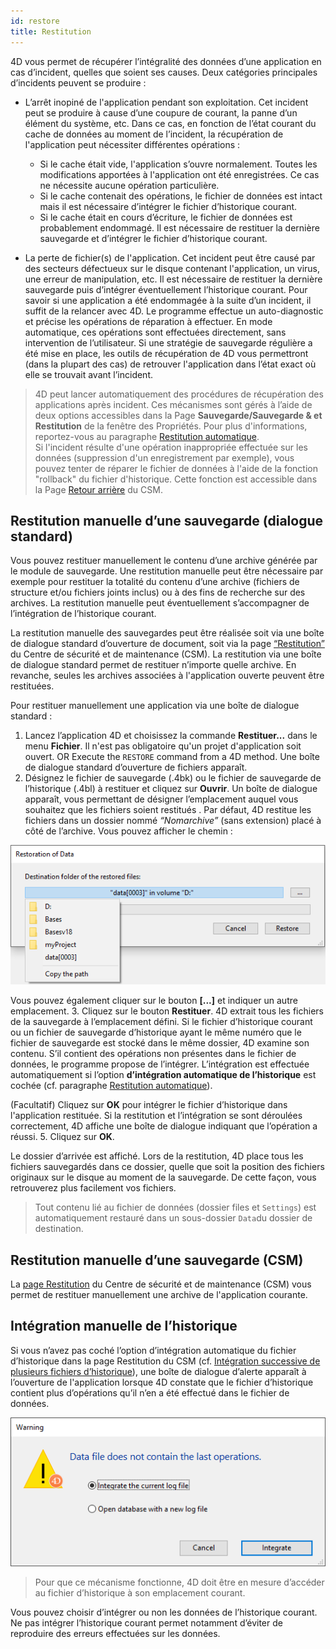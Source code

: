```yaml
---
id: restore
title: Restitution
---
```


4D vous permet de récupérer l’intégralité des données d’une application en cas d’incident, quelles que soient ses causes. Deux catégories principales d’incidents peuvent se produire :

- L’arrêt inopiné de l'application pendant son exploitation. Cet incident peut se produire à cause d’une coupure de courant, la panne d’un élément du système, etc. Dans ce cas, en fonction de l’état courant du cache de données au moment de l’incident, la récupération de l'application peut nécessiter différentes opérations :
  - Si le cache était vide, l'application s’ouvre normalement. Toutes les modifications apportées à l'application ont été enregistrées. Ce cas ne nécessite aucune opération particulière.
  - Si le cache contenait des opérations, le fichier de données est intact mais il est nécessaire d’intégrer le fichier d’historique courant.
  - Si le cache était en cours d’écriture, le fichier de données est probablement endommagé. Il est nécessaire de restituer la dernière sauvegarde et d’intégrer le fichier d’historique courant.

- La perte de fichier(s) de l'application. Cet incident peut être causé par des secteurs défectueux sur le disque contenant l'application, un virus, une erreur de manipulation, etc. Il est nécessaire de restituer la dernière sauvegarde puis d’intégrer éventuellement l’historique courant. Pour savoir si une application a été endommagée à la suite d’un incident, il suffit de la relancer avec 4D. Le programme effectue un auto-diagnostic et précise les opérations de réparation à effectuer. En mode automatique, ces opérations sont effectuées directement, sans intervention de l’utilisateur. Si une stratégie de sauvegarde régulière a été mise en place, les outils de récupération de 4D vous permettront (dans la plupart des cas) de retrouver l'application dans l’état exact où elle se trouvait avant l’incident.

> 4D peut lancer automatiquement des procédures de récupération des applications après incident. Ces mécanismes sont gérés à l’aide de deux options accessibles dans la Page **Sauvegarde/Sauvegarde & et Restitution** de la fenêtre des Propriétés. Pour plus d'informations, reportez-vous au paragraphe [Restitution automatique](settings.md#restitution-automatique).\
> Si l'incident résulte d'une opération inappropriée effectuée sur les données (suppression d'un enregistrement par exemple), vous pouvez tenter de réparer le fichier de données à l'aide de la fonction "rollback" du fichier d'historique. Cette fonction est accessible dans la Page [Retour arrière](MSC/rollback.md) du CSM.

## Restitution manuelle d’une sauvegarde (dialogue standard)

Vous pouvez restituer manuellement le contenu d’une archive générée par le module de sauvegarde. Une restitution manuelle peut être nécessaire par exemple pour restituer la totalité du contenu d’une archive (fichiers de structure et/ou fichiers joints inclus) ou à des fins de recherche sur des archives. La restitution manuelle peut éventuellement s’accompagner de l’intégration de l’historique courant.

La restitution manuelle des sauvegardes peut être réalisée soit via une boîte de dialogue standard d’ouverture de document, soit via la page [“Restitution”](../MSC/restore.md) du Centre de sécurité et de maintenance (CSM). La restitution via une boîte de dialogue standard permet de restituer n’importe quelle archive. En revanche, seules les archives associées à l'application ouverte peuvent être restituées.

Pour restituer manuellement une application via une boîte de dialogue standard :

1. Lancez l’application 4D et choisissez la commande **Restituer...** dans le menu **Fichier**.
   Il n'est pas obligatoire qu'un projet d'application soit ouvert.
   OR Execute the `RESTORE` command from a 4D method.
   Une boîte de dialogue standard d’ouverture de fichiers apparaît.
2. Désignez le fichier de sauvegarde (.4bk) ou le fichier de sauvegarde de l’historique (.4bl) à restituer et cliquez sur **Ouvrir**.
   Un boîte de dialogue apparaît, vous permettant de désigner l’emplacement auquel vous souhaitez que les fichiers soient restitués . Par défaut, 4D restitue les fichiers dans un dossier nommé _“Nomarchive”_ (sans extension) placé à côté de l’archive. Vous pouvez afficher le chemin :

![](../assets/en/Backup/backup07.png)

Vous pouvez également cliquer sur le bouton **[...]** et indiquer un autre emplacement.
3. Cliquez sur le bouton **Restituer**.
4D extrait tous les fichiers de la sauvegarde à l’emplacement défini.
Si le fichier d’historique courant ou un fichier de sauvegarde d’historique ayant le même numéro que le fichier de sauvegarde est stocké dans le même dossier, 4D examine son contenu. S’il contient des opérations non présentes dans le fichier de données, le programme propose de l’intégrer. L’intégration est effectuée automatiquement si l’option **d’intégration automatique de l’historique** est cochée (cf. paragraphe [Restitution automatique](settings.md#automatic-restore)).

(Facultatif) Cliquez sur **OK** pour intégrer le fichier d’historique dans l'application restituée.
Si la restitution et l’intégration se sont déroulées correctement, 4D affiche une boîte de dialogue indiquant que l’opération a réussi.
5. Cliquez sur **OK**.

Le dossier d’arrivée est affiché. Lors de la restitution, 4D place tous les fichiers sauvegardés dans ce dossier, quelle que soit la position des fichiers originaux sur le disque au moment de la sauvegarde. De cette façon, vous retrouverez plus facilement vos fichiers.

> Tout contenu lié au fichier de données (dossier files et `Settings`) est automatiquement restauré dans un sous-dossier `Data`du dossier de destination.

## Restitution manuelle d’une sauvegarde (CSM)

La [page Restitution](MSC/restore.md) du Centre de sécurité et de maintenance (CSM) vous permet de restituer manuellement une archive de l'application courante.

## Intégration manuelle de l’historique

Si vous n’avez pas coché l’option d’intégration automatique du fichier d’historique dans la page Restitution du CSM (cf. [Intégration successive de plusieurs fichiers d’historique](MSC/restore.md#successive-intergration-of-several-data-log-files)), une boîte de dialogue d’alerte apparaît à l’ouverture de l'application lorsque 4D constate que le fichier d’historique contient plus d’opérations qu’il n’en a été effectué dans le fichier de données.

![](../assets/en/Backup/backup08.png)

> Pour que ce mécanisme fonctionne, 4D doit être en mesure d’accéder au fichier d’historique à son emplacement courant.

Vous pouvez choisir d’intégrer ou non les données de l’historique courant. Ne pas intégrer l’historique courant permet notamment d’éviter de reproduire des erreurs effectuées sur les données.
